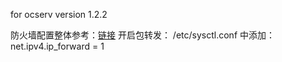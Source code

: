 for ocserv version 1.2.2

防火墙配置整体参考：[链接](https://ocserv.gitlab.io/www/recipes-ocserv-firewall-iptables-ipv4.html)
开启包转发：
/etc/sysctl.conf 中添加：net.ipv4.ip_forward = 1


